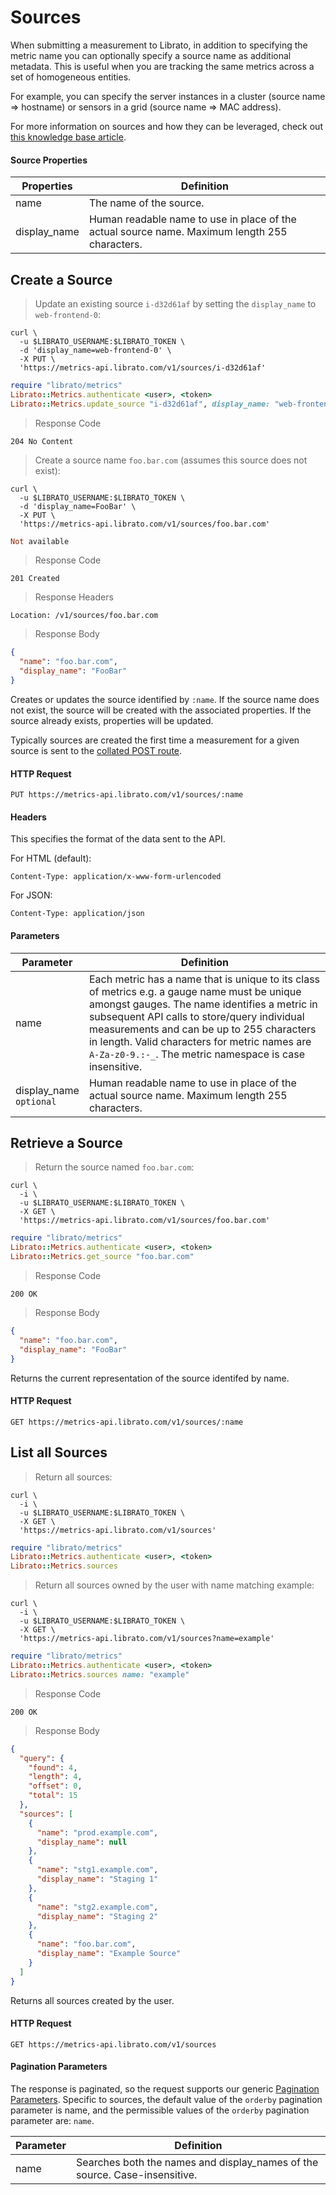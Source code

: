 # Sources

When submitting a measurement to Librato, in addition to specifying the metric name you can optionally specify a source name as additional metadata. This is useful when you are tracking the same metrics across a set of homogeneous entities.

For example, you can specify the server instances in a cluster (source name => hostname) or sensors in a grid (source name => MAC address).

For more information on sources and how they can be leveraged, check out [this knowledge base article](https://kb-docs-archive.librato.com/faq/whats_a_source.html).

#### Source Properties

Properties | Definition
---------- | ----------
name | The name of the source.
display_name | Human readable name to use in place of the actual source name. Maximum length 255 characters.


## Create a Source

>Update an existing source `i-d32d61af` by setting the `display_name` to `web-frontend-0`:

```shell
curl \
  -u $LIBRATO_USERNAME:$LIBRATO_TOKEN \
  -d 'display_name=web-frontend-0' \
  -X PUT \
  'https://metrics-api.librato.com/v1/sources/i-d32d61af'
```

```ruby
require "librato/metrics"
Librato::Metrics.authenticate <user>, <token>
Librato::Metrics.update_source "i-d32d61af", display_name: "web-frontend-0"
```

>Response Code

```
204 No Content
```

>Create a source name `foo.bar.com` (assumes this source does not exist):

```shell
curl \
  -u $LIBRATO_USERNAME:$LIBRATO_TOKEN \
  -d 'display_name=FooBar' \
  -X PUT \
  'https://metrics-api.librato.com/v1/sources/foo.bar.com'
```

```ruby
Not available
```

>Response Code

```
201 Created
```

>Response Headers

```
Location: /v1/sources/foo.bar.com
```

>Response Body

```json
{
  "name": "foo.bar.com",
  "display_name": "FooBar"
}
```

Creates or updates the source identified by `:name`. If the source name does not exist, the source will be created with the associated properties. If the source already exists, properties will be updated.

Typically sources are created the first time a measurement for a given source is sent to the [collated POST route](#create-a-metric).

#### HTTP Request

`PUT https://metrics-api.librato.com/v1/sources/:name`

#### Headers

This specifies the format of the data sent to the API.

For HTML (default):

`Content-Type: application/x-www-form-urlencoded`

For JSON:

`Content-Type: application/json`

#### Parameters

Parameter | Definition
--------- | ----------
name | Each metric has a name that is unique to its class of metrics e.g. a gauge name must be unique amongst gauges. The name identifies a metric in subsequent API calls to store/query individual measurements and can be up to 255 characters in length. Valid characters for metric names are `A-Za-z0-9.:-_`. The metric namespace is case insensitive.
display_name<br>`optional` | Human readable name to use in place of the actual source name. Maximum length 255 characters.


## Retrieve a Source

>Return the source named `foo.bar.com`:

```shell
curl \
  -i \
  -u $LIBRATO_USERNAME:$LIBRATO_TOKEN \
  -X GET \
  'https://metrics-api.librato.com/v1/sources/foo.bar.com'
```

```ruby
require "librato/metrics"
Librato::Metrics.authenticate <user>, <token>
Librato::Metrics.get_source "foo.bar.com"
```

>Response Code

```
200 OK
```

>Response Body

```json
{
  "name": "foo.bar.com",
  "display_name": "FooBar"
}
```

Returns the current representation of the source identifed by name.

#### HTTP Request

`GET https://metrics-api.librato.com/v1/sources/:name`

## List all Sources

>Return all sources:

```shell
curl \
  -i \
  -u $LIBRATO_USERNAME:$LIBRATO_TOKEN \
  -X GET \
  'https://metrics-api.librato.com/v1/sources'
```

```ruby
require "librato/metrics"
Librato::Metrics.authenticate <user>, <token>
Librato::Metrics.sources
```

>Return all sources owned by the user with name matching example:

```shell
curl \
  -i \
  -u $LIBRATO_USERNAME:$LIBRATO_TOKEN \
  -X GET \
  'https://metrics-api.librato.com/v1/sources?name=example'
```

```ruby
require "librato/metrics"
Librato::Metrics.authenticate <user>, <token>
Librato::Metrics.sources name: "example"
```

>Response Code

```
200 OK
```

>Response Body

```json
{
  "query": {
    "found": 4,
    "length": 4,
    "offset": 0,
    "total": 15
  },
  "sources": [
    {
      "name": "prod.example.com",
      "display_name": null
    },
    {
      "name": "stg1.example.com",
      "display_name": "Staging 1"
    },
    {
      "name": "stg2.example.com",
      "display_name": "Staging 2"
    },
    {
      "name": "foo.bar.com",
      "display_name": "Example Source"
    }
  ]
}
```

Returns all sources created by the user.

#### HTTP Request

`GET https://metrics-api.librato.com/v1/sources`

#### Pagination Parameters

The response is paginated, so the request supports our generic [Pagination Parameters](#pagination5). Specific to sources, the default value of the `orderby` pagination parameter is name, and the permissible values of the `orderby` pagination parameter are: `name`.

Parameter | Definition
--------- | ----------
name | Searches both the names and display_names of the source. Case-insensitive.
